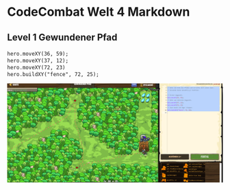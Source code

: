 # CodeCombat Welt 4 Markdown
## Level 1 Gewundener Pfad
```
hero.moveXY(36, 59);
hero.moveXY(37, 12);
hero.moveXY(72, 23)
hero.buildXY("fence", 72, 25);
```
![Alt text](image-84.png)